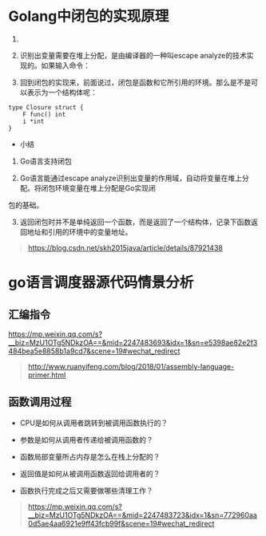 
# Golang中闭包的实现原理

1. 

2. 识别出变量需要在堆上分配，是由编译器的一种叫escape analyze的技术实现的。如果输入命令：

3. 回到闭包的实现来，前面说过，闭包是函数和它所引用的环境。那么是不是可以表示为一个结构体呢：
```
type Closure struct {
    F func() int
    i *int
}
```

* 小结
1. Go语言支持闭包

2. Go语言能通过escape analyze识别出变量的作用域，自动将变量在堆上分配。将闭包环境变量在堆上分配是Go实现闭

包的基础。

3. 返回闭包时并不是单纯返回一个函数，而是返回了一个结构体，记录下函数返回地址和引用的环境中的变量地址。

> https://blog.csdn.net/skh2015java/article/details/87921438

# go语言调度器源代码情景分析

## 汇编指令

https://mp.weixin.qq.com/s?__biz=MzU1OTg5NDkzOA==&mid=2247483693&idx=1&sn=e5398ae82e2f3484bea5e8858b1a9cd7&scene=19#wechat_redirect

> http://www.ruanyifeng.com/blog/2018/01/assembly-language-primer.html

## 函数调用过程

* CPU是如何从调用者跳转到被调用函数执行的？

* 参数是如何从调用者传递给被调用函数的？

* 函数局部变量所占内存是怎么在栈上分配的？

* 返回值是如何从被调用函数返回给调用者的？

* 函数执行完成之后又需要做哪些清理工作？

> https://mp.weixin.qq.com/s?__biz=MzU1OTg5NDkzOA==&mid=2247483723&idx=1&sn=772960aa0d5ae4aa6921e9ff43fcb99f&scene=19#wechat_redirect
